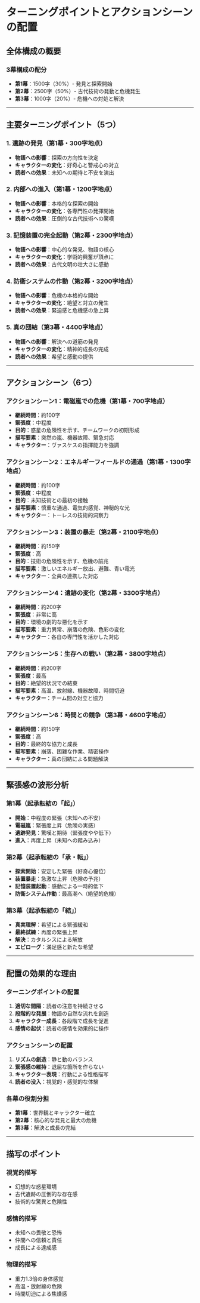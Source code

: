# ターニングポイントとアクションシーンの配置

## 全体構成の概要

### 3幕構成の配分
- **第1幕**：1500字（30%）- 発見と探索開始
- **第2幕**：2500字（50%）- 古代技術の発動と危機発生
- **第3幕**：1000字（20%）- 危機への対処と解決

---

## 主要ターニングポイント（5つ）

### 1. 遺跡の発見（第1幕・300字地点）
- **物語への影響**：探索の方向性を決定
- **キャラクターの変化**：好奇心と警戒心の対立
- **読者への効果**：未知への期待と不安を演出

### 2. 内部への進入（第1幕・1200字地点）
- **物語への影響**：本格的な探索の開始
- **キャラクターの変化**：各専門性の発揮開始
- **読者への効果**：圧倒的な古代技術への驚嘆

### 3. 記憶装置の完全起動（第2幕・2300字地点）
- **物語への影響**：中心的な発見、物語の核心
- **キャラクターの変化**：学術的興奮が頂点に
- **読者への効果**：古代文明の壮大さに感動

### 4. 防衛システムの作動（第2幕・3200字地点）
- **物語への影響**：危機の本格的な開始
- **キャラクターの変化**：絶望と対立の発生
- **読者への効果**：緊迫感と危機感の急上昇

### 5. 真の団結（第3幕・4400字地点）
- **物語への影響**：解決への道筋の発見
- **キャラクターの変化**：精神的成長の完成
- **読者への効果**：希望と感動の提供

---

## アクションシーン（6つ）

### アクションシーン1：電磁嵐での危機（第1幕・700字地点）
- **継続時間**：約100字
- **緊張度**：中程度
- **目的**：惑星の危険性を示す、チームワークの初期形成
- **描写要素**：突然の嵐、機器故障、緊急対応
- **キャラクター**：ヴァスケスの指揮能力を強調

### アクションシーン2：エネルギーフィールドの通過（第1幕・1300字地点）
- **継続時間**：約100字
- **緊張度**：中程度
- **目的**：未知技術との最初の接触
- **描写要素**：慎重な通過、電気的感覚、神秘的な光
- **キャラクター**：トーレスの技術的洞察力

### アクションシーン3：装置の暴走（第2幕・2100字地点）
- **継続時間**：約150字
- **緊張度**：高
- **目的**：技術の危険性を示す、危機の前兆
- **描写要素**：激しいエネルギー放出、避難、青い電光
- **キャラクター**：全員の連携した対応

### アクションシーン4：遺跡の変化（第2幕・3300字地点）
- **継続時間**：約200字
- **緊張度**：非常に高
- **目的**：環境の劇的な悪化を示す
- **描写要素**：重力異常、崩落の危険、色彩の変化
- **キャラクター**：各自の専門性を活かした対応

### アクションシーン5：生存への戦い（第2幕・3800字地点）
- **継続時間**：約200字
- **緊張度**：最高
- **目的**：絶望的状況での結束
- **描写要素**：高温、放射線、機器故障、時間切迫
- **キャラクター**：チーム間の対立と協力

### アクションシーン6：時間との競争（第3幕・4600字地点）
- **継続時間**：約150字
- **緊張度**：高
- **目的**：最終的な協力と成長
- **描写要素**：崩落、困難な作業、精密操作
- **キャラクター**：真の団結による問題解決

---

## 緊張感の波形分析

### 第1幕（起承転結の「起」）
- **開始**：中程度の緊張（未知への不安）
- **電磁嵐**：緊張度上昇（危険の実感）
- **遺跡発見**：驚嘆と期待（緊張度やや低下）
- **進入**：再度上昇（未知への踏み込み）

### 第2幕（起承転結の「承・転」）
- **探索開始**：安定した緊張（好奇心優位）
- **装置暴走**：急激な上昇（危険の予兆）
- **記憶装置起動**：感動による一時的低下
- **防衛システム作動**：最高潮へ（絶望的危機）

### 第3幕（起承転結の「結」）
- **真実理解**：希望による緊張緩和
- **最終試練**：再度の緊張上昇
- **解決**：カタルシスによる解放
- **エピローグ**：満足感と新たな希望

---

## 配置の効果的な理由

### ターニングポイントの配置
1. **適切な間隔**：読者の注意を持続させる
2. **段階的な発展**：物語の自然な流れを創造
3. **キャラクター成長**：各段階で成長を促進
4. **感情の起伏**：読者の感情を効果的に操作

### アクションシーンの配置
1. **リズムの創造**：静と動のバランス
2. **緊張感の維持**：退屈な箇所を作らない
3. **キャラクター表現**：行動による性格描写
4. **読者の没入**：視覚的・感覚的な体験

### 各幕の役割分担
- **第1幕**：世界観とキャラクター確立
- **第2幕**：核心的な発見と最大の危機
- **第3幕**：解決と成長の完結

---

## 描写のポイント

### 視覚的描写
- 幻想的な惑星環境
- 古代遺跡の圧倒的な存在感
- 技術的な驚異と危険性

### 感情的描写
- 未知への畏敬と恐怖
- 仲間への信頼と責任
- 成長による達成感

### 物理的描写
- 重力1.3倍の身体感覚
- 高温・放射線の危険
- 時間切迫による焦燥感